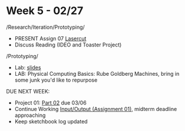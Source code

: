 # Week 5 - 02/27

/Research/Iteration/Prototyping/
* PRESENT Assign 07 [Lasercut](lasercut.md)
* Discuss Reading (IDEO and Toaster Project)

/Prototyping/
* Lab: [slides](https://docs.google.com/presentation/d/1LE3eRMDQo5M4sdzUkA7vpzBgiuPNgc57bWpVhdDTafs/edit?usp=sharing)
* LAB: Physical Computing Basics: Rube Goldberg Machines, bring in some junk you'd like to repurpose 

DUE NEXT WEEK:
* Project 01: [Part 02](creative_process.md) due 03/06
* Continue Working [Input/Output (Assignment 01),](constant_inputoutput.md) midterm deadline approaching 
* Keep sketchbook log updated

